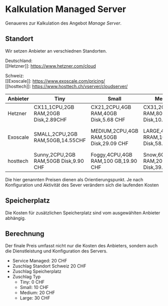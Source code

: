 # Kalkulation Managed Server

Genaueres zur Kalkulation des Angebot *Manage Server*.

## Standort

Wir setzen Anbieter an verschiednen Standorten.

Deutschland:  
[[Hetzner]]: <https://www.hetzner.com/cloud>

Schweiz:  
[[Exoscale]]: <https://www.exoscale.com/pricing/>  
[[hosttech]]: <https://www.hosttech.ch/vserver/cloudserver/>

| Anbieter | Tiny                                  | Small                                   | Medium                                   | Large                                             |
| -------- | ------------------------------------- | --------------------------------------- | ---------------------------------------- | ------------------------------------------------- |
| Hetzner  | CX11,1CPU,2GB RAM,20GB Disk,2.89CHF   | CX21,2CPU,4GB RAM,40GB Disk,5.68 CHF    | CX31,2CPU,8GB RAM,80GB Disk,10.31CHF     | CX41,4CPU,16GB RAM,160GB Disk,18.44CHF            |
| Exoscale | SMALL,2CPU,2GB RAM,50GB,14.55CHF      | MEDIUM,2CPU,4GB RAM,50GB Disk,29.09 CHF | LARGE,4CPU,8GB RRAM,100GB Disk,58.19 CHF | EXTRA-LARGE,4 CPU,16GB RAM,200 GB Disk,116.38 CHF |
| hosttech | Sunny,2CPU,2GB RAM,50GB Disk,9.90 CHF | Foggy,4CPU,4GB RAM,100 GB,19.90 CHF     | Snow,6CPU, 8GB RAM,200GB Disk,39.90 CHF  | Ice,8CPU,12GB RAM,300GB Disk,59.90 CHF            |

Die hier genannten Preisen dienen als Orientierungspunkt. Je nach Konfiguration und Aktivität des Sever verändern sich die laufenden Kosten

## Speicherplatz

Die Kosten für zusätzlichen Speicherplatz sind vom ausgewählten Anbieter abhängig.

## Berechnung

Der finale Preis umfasst nicht nur die Kosten des Anbieters, sondern auch die Dienstleistung und Konfiguration des Servers.

+ Service Managed: 20 CHF
+ Zuschlag Standort Schweiz 20 CHF
+ Zuschlag Speicherplatz
+ Zuschlag Typ
	+ Tiny: 0 CHF
	+ Small: 10 CHF
	+ Medium: 20 CHF
	+ Large: 30 CHF